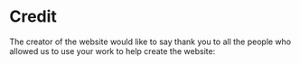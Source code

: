 # Credit
The creator of the website would like to say thank you to all the people who allowed us to use your work to help create the website: